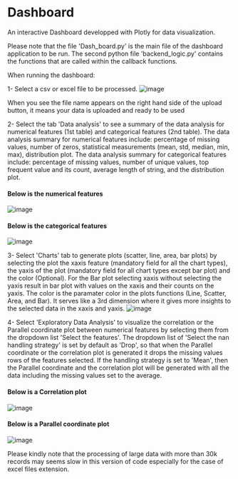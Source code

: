 # Dashboard
An interactive Dashboard developped with Plotly for data visualization.

Please note that the file 'Dash_board.py' is the main file of the dashboard application to be run. The second python file 'backend_logic.py' contains the functions that are called within the callback functions.

When running the dashboard:

1- Select a csv or excel file to be processed.
![image](https://github.com/user-attachments/assets/6bc5c956-0545-4731-86cb-485a7b13081c)

When you see the file name appears on the right hand side of the upload button, it means your data is uploaded and ready to be used 

2- Select the tab 'Data analysis' to see a summary of the data analysis for numerical features (1st table) and categorical features (2nd table).
The data analysis summary for numerical features include: percentage of missing values, number of zeros, statistical measurements (mean, std, median, min, max), distribution plot.
The data analysis summary for categorical features include: percentage of missing values, number of unique values, top frequent value and its count, average length of string, and the distribution plot.
#### Below is the numerical features
![image](https://github.com/user-attachments/assets/69cb3f87-40f8-4ac1-adf1-8345b27c473d)
#### Below is the categorical features
![image](https://github.com/user-attachments/assets/3cf015dd-1491-4cd0-9939-3b610069548a)

3- Select 'Charts' tab to generate plots (scatter, line, area, bar plots) by selecting the plot the xaxis feature (mandatory field for all the chart types), the yaxis of the plot (mandatory field for all chart types except bar plot) and the color (Optional). 
For the Bar plot selecting xaxis without selecting the yaxis result in bar plot with values on the xaxis and their counts on the yaxis.
The color is the paramater color in the plots functions (Line, Scatter, Area, and Bar). It serves like a 3rd dimension where it gives more insights to the selected data in the xaxis and yaxis.
![image](https://github.com/user-attachments/assets/505cb273-64fc-44a7-82c7-67a64b3146c9)

4- Select 'Exploratory Data Analysis' to visualize the correlation or the Parallel coordinate plot between numerical features by selecting them from the dropdown list 'Select the features'. The dropdown list of 'Select the nan handling strategy' is set by default as 'Drop', so that when the Parallel coordinate or the correlation plot is generated it drops the missing values rows of the features selected. If the handling strategy is set to 'Mean', then the Parallel coordinate and the correlation plot will be generated with all the data including the missing values set to the average.
#### Below is a Correlation plot
![image](https://github.com/user-attachments/assets/f029dcc0-d957-4f5a-9183-83a1e9364c7c)
#### Below is a Parallel coordinate plot
![image](https://github.com/user-attachments/assets/08ef9e16-e0c0-4ac3-a063-cf7b62537304)


Please kindly note that the processing of large data with more than 30k records may seems slow in this version of code especially for the case of excel files extension.

